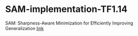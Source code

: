 # SAM-implementation-TF1.14

SAM: Sharpness-Aware Minimization for Efficiently Improving Generalization [link](https://arxiv.org/abs/2010.01412?fbclid=IwAR328XaU6qlfLW2no4WDiODk9PmHgC3egs24VP0_wFGSdCfy9SsL0pyFtJg)
